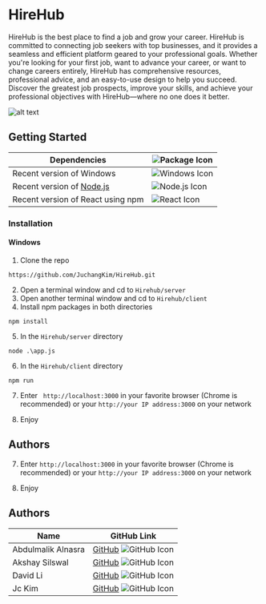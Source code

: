 # HireHub

HireHub is the best place to find a job and grow your career. HireHub is committed to connecting job seekers with top businesses, and it provides a seamless and efficient platform geared to your professional goals. Whether you're looking for your first job, want to advance your career, or want to change careers entirely, HireHub has comprehensive resources, professional advice, and an easy-to-use design to help you succeed. Discover the greatest job prospects, improve your skills, and achieve your professional objectives with HireHub—where no one does it better.

![alt text](https://imgur.com/jdZqRUV.png "HireHub homepage")

## Getting Started


|Dependencies                 |![Package Icon](https://img.icons8.com/?size=40&id=sv4jxkTtS0tm&format=png&color=000000)|
|-----------------------------------|-------------------------------------------------------------------------------------------|
| Recent version of Windows          | ![Windows Icon](https://img.icons8.com/?size=40&id=gXoJoyTtYXFg&format=png&color=000000) |
| Recent version of [Node.js](https://nodejs.org/en/) | ![Node.js Icon](https://img.icons8.com/?size=40&id=54087&format=png&color=000000) |
| Recent version of React using npm  | ![React Icon](https://img.icons8.com/?size=40&id=123603&format=png&color=000000) |











### Installation

#### Windows
1. Clone the repo
```
https://github.com/JuchangKim/HireHub.git
```
2. Open a terminal window and cd to `Hirehub/server`
3. Open another terminal window and cd to `Hirehub/client`
4. Install npm packages in both directories
```
npm install
```
5. In the `Hirehub/server` directory 
```
node .\app.js
```
6. In the `Hirehub/client` directory 
```
npm run
```
7. Enter ` http://localhost:3000` in your favorite browser (Chrome is recommended) or your `http://your IP address:3000` on your network

8. Enjoy


## Authors

7. Enter `http://localhost:3000` in your favorite browser (Chrome is recommended) or your `http://your IP address:3000` on your network

8. Enjoy


## Authors

| Name               | GitHub Link                                                                                                                       |
|--------------------|-----------------------------------------------------------------------------------------------------------------------------------|
| Abdulmalik Alnasra | [GitHub](https://github.com/Abdul-was-here) ![GitHub Icon](https://img.icons8.com/?size=25&id=16318&format=png&color=000000) |
| Akshay Silswal     | [GitHub](https://github.com/AkkiSilswal) ![GitHub Icon](https://img.icons8.com/?size=25&id=16318&format=png&color=000000) |
| David Li           | [GitHub](https://github.com/ljld12315) ![GitHub Icon](https://img.icons8.com/?size=25&id=16318&format=png&color=000000) |
| Jc Kim             | [GitHub](https://github.com/JuchangKim) ![GitHub Icon](https://img.icons8.com/?size=25&id=16318&format=png&color=000000) |

